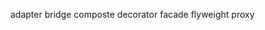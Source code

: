 adapter
bridge
composte
decorator
facade
flyweight
proxy
<!--stackedit_data:
eyJoaXN0b3J5IjpbMTgzNjE3NzgwXX0=
-->